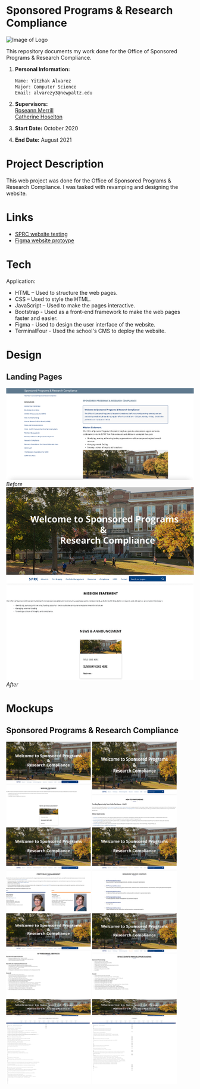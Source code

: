 # Sponsored Programs & Research Compliance

![Image of Logo](https://www.newpaltz.edu/media/identity/logos/newpaltzlogo.jpg)

This repository documents my work done for the Office of Sponsored Programs & Research Compliance.

1.  **Personal Information:**

        Name: Yitzhak Alvarez
        Major: Computer Science
        Email: alvarezy3@newpaltz.edu

2.  **Supervisors:** <br>
    <a href="mailto:merrillr@newpaltz.edu">Roseann Merrill</a> <br>
    <a href="mailto:hoseltoc@newpaltz.edu">Catherine Hoselton</a>
3.  **Start Date:** October 2020
4.  **End Date:** August 2021

# Project Description

This web project was done for the Office of Sponsored Programs & Research Compliance. I was tasked with revamping and designing the website.

# Links

- <a href="https://yitzhakalvarez.com/SPRC-WebsiteRevamp/">SPRC website testing</a>
- <a href="https://www.figma.com/proto/M304oso7qZPKhtnjQU73Jt/SPRC-Landing-Page-Mockup?page-id=0%3A1&node-id=5%3A2&viewport=181%2C-55%2C0.04520059745454062&scaling=min-zoom&starting-point-node-id=5%3A2">Figma website protoype</a>

# Tech

Application:

- HTML – Used to structure the web pages.
- CSS – Used to style the HTML.
- JavaScript – Used to make the pages interactive.
- Bootstrap - Used as a front-end framework to make the web pages faster and easier.
- Figma - Used to design the user interface of the website.
- TerminalFour - Used the school's CMS to deploy the website.

# Design

## Landing Pages

![before SPRC homepage ](./mockups/oldSPRChomepage.png)
_Before_
![before SPRC homepage ](./mockups/newSPRChomepage.png)
_After_

# Mockups

## Sponsored Programs & Research Compliance

<img src="./mockups/SPRC/Main Page - SPRC.png" width="45%"></img>
<img src="./mockups/SPRC/Funding Info.png" width="45%"></img>
<img src="./mockups/SPRC/Portfolio Management - Contacts.png" width="45%"></img>
<img src="./mockups/SPRC/Resources - Table of Contents.png" width="45%"></img>
<img src="./mockups/SPRC/Resources - RF Personnel Services page.png" width="45%"></img>
<img src="./mockups/SPRC/Resources - RF Accounts Payable-Purchasing page.png" width="45%"></img>
<img src="./mockups/SPRC/Resources - Policies and Procedures page.png" width="45%"></img>
<img src="./mockups/SPRC/Resources - Forms page.png" width="45%"></img>
